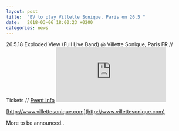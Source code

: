 ```yaml
---
layout: post
title:  "EV to play Villette Sonique, Paris on 26.5 "
date:   2018-03-06 18:00:23 +0200
categories: news
---
```

26.5.18 Exploded View (Full Live Band) @ Villette Sonique, Paris FR // Tickets // [Event Info](http://www.villettesonique.com)
[![La Villette Sonique Image](http://www.villettesonique.com/wp-content/themes/villette-sonique/functions/timthumb.php?src=http://www.villettesonique.com/wp-content/uploads/2018/02/bloc-actu-site-villettesonique.jpg&w=845&zc=1)](http://www.villettesonique.com)

[http://www.villettesonique.com](http://www.villettesonique.com)

More to be announced..

<script type="application/ld+json">
{
  "@context": "http://schema.org",
  "@type": "Event",
  "name": "Exploded View at Villete Sonique",
  "startDate": "2018-05-26T19:30",
  "location": {
    "@type": "Halle",
    "name": "Grande Halle - Nef Nord",
    "address": {
      "@type": "PostalAddress",
      "streetAddress": "211 Av. Jean Jaures",
      "addressLocality": "Paris",
      "postalCode": "75019",
      "addressCountry": "FR"
    }
  },
  "image": [
    "http://www.villettesonique.com/wp-content/uploads/2018/02/EXPLODED-VIEW-page.jpg",
    "https://lavillette.com/wp-content/uploads/2017/05/960-18-Villette-Sonique-2.jpg",
   ],
  "description": "Exploded View est le dernier projet de Annika Henderson, elle est accompagnée de trois musiciens mexicains talentueux, le groupe fait un mélange de krautrock et de post punk. Mais derrière le calme apparent d’Exploded View explose aussi une énergie plus industrielle composée de loop, de drones, de sonorités métalliques, de nappes entremêlées desquelles surplombe la voix éthérée d’Annika mais des textes plutôt engagés politiquement, socialement.",
  "endDate": "2018-05-26",
  "performer": [{
    "@type": "MusicGroup",
    "name": "Exploded View",
    "sameAs: "https://explodedview.info"
  },{
    "@type" : "MusicGroup",
    "name" : "Marquis de Sade",
  },{
    "@type" : "MusicGroup",
    "name" : "Anna von Hauswolff",
    }]
}
</script>
